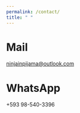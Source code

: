 ```yaml
---
permalink: /contact/
title: " "
---
```


# Mail
ninjainpijama@outlook.com

# WhatsApp
+593 98-540-3396
